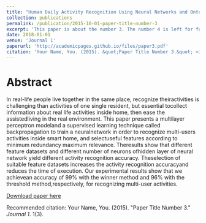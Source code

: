 ```yaml
---
title: "Human Daily Activity Recognition Using Neural Networks and Ontology-Based Activity Representation"
collection: publications
permalink: /publication/2015-10-01-paper-title-number-3
excerpt: 'This paper is about the number 3. The number 4 is left for future work.'
date: 2018-01-01
venue: 'Journal 1'
paperurl: 'http://academicpages.github.io/files/paper3.pdf'
citation: 'Your Name, You. (2015). &quot;Paper Title Number 3.&quot; <i>Journal 1</i>. 1(3).'
---
```

Abstract
====
In real-life people live together in the same place, recognize theiractivities is challenging than activities of one single resident, but essential tocollect information about real life activities inside home, then ease the assistedliving in the real environment. This paper presents a multilayer perceptron modeland a supervised learning technique called backpropagation to train a neuralnetwork in order to recognize multi-users activities inside smart home, and selectuseful features according to minimum redundancy maximum relevance. Theresults show that different feature datasets and different number of neurons ofhidden layer of neural network yield different activity recognition accuracy. Theselection of suitable feature datasets increases the activity recognition accuracyand reduces the time of execution. Our experimental results show that we achievean accuracy of 99% with the winner method and 96% with the threshold method,respectively, for recognizing multi-user activities. 


[Download paper here](http://academicpages.github.io/files/paper3.pdf)

Recommended citation: Your Name, You. (2015). "Paper Title Number 3." <i>Journal 1</i>. 1(3).
